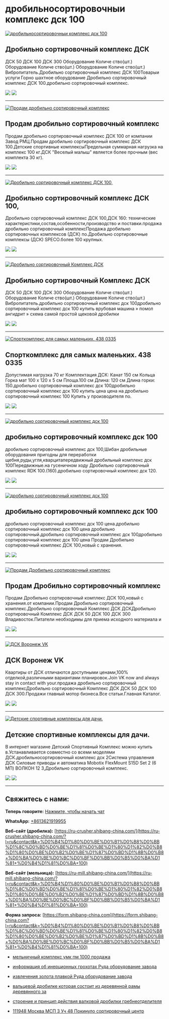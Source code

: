 # дробильносортировочныи комплекс дск 100

<a href="https://swt.shibang-china.com/?l=ru&img&k=%D0%B4%D1%80%D0%BE%D0%B1%D0%B8%D0%BB%D1%8C%D0%BD%D0%BE%D1%81%D0%BE%D1%80%D1%82%D0%B8%D1%80%D0%BE%D0%B2%D0%BE%D1%87%D0%BD%D1%8B%D0%B8+%D0%BA%D0%BE%D0%BC%D0%BF%D0%BB%D0%B5%D0%BA%D1%81+%D0%B4%D1%81%D0%BA+100" target="_blank">![дробильносортировочныи комплекс дск 100](http://static.shibang-china.com/all-800x300/403.jpg)</a>

## Дробильно сортировочный комплекс ДСК
ДСК 50 ДСК 100 ДСК 300 Оборудование Количе ство(шт.) Оборудование Количе ство(шт.) Оборудование Количе ство(шт.) Вибропитатель.Дробильно сортировочный комплекс ДСК 100Товарыи услуги Горно шахтное оборудование Дробильно сортировочный комплекс ДСК 100.дробильно сортировочный комплекс.


<a href="https://whatsapp.shibangsoft.com/WhatsApp.php" target="_blank" title="WhatsApp">![](http://static.shibang-china.com/icon/whatsapp.png)</a> <a href="https://swt.shibang-china.com/?l=ru&icon&k=%D0%B4%D1%80%D0%BE%D0%B1%D0%B8%D0%BB%D1%8C%D0%BD%D0%BE%D1%81%D0%BE%D1%80%D1%82%D0%B8%D1%80%D0%BE%D0%B2%D0%BE%D1%87%D0%BD%D1%8B%D0%B8+%D0%BA%D0%BE%D0%BC%D0%BF%D0%BB%D0%B5%D0%BA%D1%81+%D0%B4%D1%81%D0%BA+100" target="_blank">![](http://static.shibang-china.com/icon/chat-ru.png)</a>

---

<a href="https://swt.shibang-china.com/?l=ru&img&k=%D0%B4%D1%80%D0%BE%D0%B1%D0%B8%D0%BB%D1%8C%D0%BD%D0%BE%D1%81%D0%BE%D1%80%D1%82%D0%B8%D1%80%D0%BE%D0%B2%D0%BE%D1%87%D0%BD%D1%8B%D0%B8+%D0%BA%D0%BE%D0%BC%D0%BF%D0%BB%D0%B5%D0%BA%D1%81+%D0%B4%D1%81%D0%BA+100" target="_blank">![Продам дробильно сортировочный комплекс](http://static.shibang-china.com/all-800x300/747.jpg)</a>

## Продам дробильно сортировочный комплекс
Продам дробильно сортировочный комплекс ДСК 100 от компании Завод РМЦ.Продам дробильно сортировочный комплекс ДСК 100.Детские спортивные комплексыПредельная суммарная нагрузка на комплекс 100 кг.ДСК "Веселый малыш" является более прочным (вес комплекта 30 кг).


<a href="https://whatsapp.shibangsoft.com/WhatsApp.php" target="_blank" title="WhatsApp">![](http://static.shibang-china.com/icon/whatsapp.png)</a> <a href="https://swt.shibang-china.com/?l=ru&icon&k=%D0%B4%D1%80%D0%BE%D0%B1%D0%B8%D0%BB%D1%8C%D0%BD%D0%BE%D1%81%D0%BE%D1%80%D1%82%D0%B8%D1%80%D0%BE%D0%B2%D0%BE%D1%87%D0%BD%D1%8B%D0%B8+%D0%BA%D0%BE%D0%BC%D0%BF%D0%BB%D0%B5%D0%BA%D1%81+%D0%B4%D1%81%D0%BA+100" target="_blank">![](http://static.shibang-china.com/icon/chat-ru.png)</a>

---

<a href="https://swt.shibang-china.com/?l=ru&img&k=%D0%B4%D1%80%D0%BE%D0%B1%D0%B8%D0%BB%D1%8C%D0%BD%D0%BE%D1%81%D0%BE%D1%80%D1%82%D0%B8%D1%80%D0%BE%D0%B2%D0%BE%D1%87%D0%BD%D1%8B%D0%B8+%D0%BA%D0%BE%D0%BC%D0%BF%D0%BB%D0%B5%D0%BA%D1%81+%D0%B4%D1%81%D0%BA+100" target="_blank">![Дробильно сортировочный комплекс ДСК 100,](http://static.shibang-china.com/all-800x300/1429.jpg)</a>

## Дробильно сортировочный комплекс ДСК 100,
Дробильно сортировочный комплекс ДСК 100,ДСК 160: технические характеристики,состав,особенности,производство и поставки.продажа дробильно сортировочный комплексПродажа дробильно сортировочных комплексов (ДСК) по.Дробильно сортировочные комплексы (ДСК) SPECO.более 100 крупных.


<a href="https://whatsapp.shibangsoft.com/WhatsApp.php" target="_blank" title="WhatsApp">![](http://static.shibang-china.com/icon/whatsapp.png)</a> <a href="https://swt.shibang-china.com/?l=ru&icon&k=%D0%B4%D1%80%D0%BE%D0%B1%D0%B8%D0%BB%D1%8C%D0%BD%D0%BE%D1%81%D0%BE%D1%80%D1%82%D0%B8%D1%80%D0%BE%D0%B2%D0%BE%D1%87%D0%BD%D1%8B%D0%B8+%D0%BA%D0%BE%D0%BC%D0%BF%D0%BB%D0%B5%D0%BA%D1%81+%D0%B4%D1%81%D0%BA+100" target="_blank">![](http://static.shibang-china.com/icon/chat-ru.png)</a>

---

<a href="https://swt.shibang-china.com/?l=ru&img&k=%D0%B4%D1%80%D0%BE%D0%B1%D0%B8%D0%BB%D1%8C%D0%BD%D0%BE%D1%81%D0%BE%D1%80%D1%82%D0%B8%D1%80%D0%BE%D0%B2%D0%BE%D1%87%D0%BD%D1%8B%D0%B8+%D0%BA%D0%BE%D0%BC%D0%BF%D0%BB%D0%B5%D0%BA%D1%81+%D0%B4%D1%81%D0%BA+100" target="_blank">![Дробильно сортировочный Комплекс ДСК](http://static.shibang-china.com/all-800x300/53.jpg)</a>

## Дробильно сортировочный Комплекс ДСК
ДСК 50 ДСК 100 ДСК 300 Оборудование Количе ство(шт.) Оборудование Количе ство(шт.) Оборудование Количе ство(шт.) Вибропитатель.дробильно сортировочный комплекс дск 100дробильно сортировочный комплекс дск 100 купить врубовая машина » помол ангидрит » схема самой простой щековой дробилки


<a href="https://whatsapp.shibangsoft.com/WhatsApp.php" target="_blank" title="WhatsApp">![](http://static.shibang-china.com/icon/whatsapp.png)</a> <a href="https://swt.shibang-china.com/?l=ru&icon&k=%D0%B4%D1%80%D0%BE%D0%B1%D0%B8%D0%BB%D1%8C%D0%BD%D0%BE%D1%81%D0%BE%D1%80%D1%82%D0%B8%D1%80%D0%BE%D0%B2%D0%BE%D1%87%D0%BD%D1%8B%D0%B8+%D0%BA%D0%BE%D0%BC%D0%BF%D0%BB%D0%B5%D0%BA%D1%81+%D0%B4%D1%81%D0%BA+100" target="_blank">![](http://static.shibang-china.com/icon/chat-ru.png)</a>

---

<a href="https://swt.shibang-china.com/?l=ru&img&k=%D0%B4%D1%80%D0%BE%D0%B1%D0%B8%D0%BB%D1%8C%D0%BD%D0%BE%D1%81%D0%BE%D1%80%D1%82%D0%B8%D1%80%D0%BE%D0%B2%D0%BE%D1%87%D0%BD%D1%8B%D0%B8+%D0%BA%D0%BE%D0%BC%D0%BF%D0%BB%D0%B5%D0%BA%D1%81+%D0%B4%D1%81%D0%BA+100" target="_blank">![Спорткомплекс для самых маленьких. 438 0335](http://static.shibang-china.com/all-800x300/849.jpg)</a>

## Спорткомплекс для самых маленьких. 438 0335
Допустимая нагрузка 70 кг Комплектация ДСК: Канат 150 см Кольца Горка мат 100 х 120 х 5 см Площа.100 см Длина: 120 см Длина горки: 150.дробильно сортировочный комплекс дск 100дробильно сортировочный комплекс дск 100 купить цена цена на дробильно сортировочный комплекс 100 Купить у производителя по.


<a href="https://whatsapp.shibangsoft.com/WhatsApp.php" target="_blank" title="WhatsApp">![](http://static.shibang-china.com/icon/whatsapp.png)</a> <a href="https://swt.shibang-china.com/?l=ru&icon&k=%D0%B4%D1%80%D0%BE%D0%B1%D0%B8%D0%BB%D1%8C%D0%BD%D0%BE%D1%81%D0%BE%D1%80%D1%82%D0%B8%D1%80%D0%BE%D0%B2%D0%BE%D1%87%D0%BD%D1%8B%D0%B8+%D0%BA%D0%BE%D0%BC%D0%BF%D0%BB%D0%B5%D0%BA%D1%81+%D0%B4%D1%81%D0%BA+100" target="_blank">![](http://static.shibang-china.com/icon/chat-ru.png)</a>

---

<a href="https://swt.shibang-china.com/?l=ru&img&k=%D0%B4%D1%80%D0%BE%D0%B1%D0%B8%D0%BB%D1%8C%D0%BD%D0%BE%D1%81%D0%BE%D1%80%D1%82%D0%B8%D1%80%D0%BE%D0%B2%D0%BE%D1%87%D0%BD%D1%8B%D0%B8+%D0%BA%D0%BE%D0%BC%D0%BF%D0%BB%D0%B5%D0%BA%D1%81+%D0%B4%D1%81%D0%BA+100" target="_blank">![дробильно сортировочный комплекс дск 100](http://static.shibang-china.com/all-800x300/430.jpg)</a>

## дробильно сортировочный комплекс дск 100
дробильно сортировочный комплекс дск 100,Шибан дробильные оборудования пригодны для переработки щебня,руды,угля,кварцитапередвижный дробильный комплекс дск 100Передвижные.на гусеничном ходу Дробильно сортировочный комплекс RDK 100.(160).дробильно сортировочный комплекс дск 120.


<a href="https://whatsapp.shibangsoft.com/WhatsApp.php" target="_blank" title="WhatsApp">![](http://static.shibang-china.com/icon/whatsapp.png)</a> <a href="https://swt.shibang-china.com/?l=ru&icon&k=%D0%B4%D1%80%D0%BE%D0%B1%D0%B8%D0%BB%D1%8C%D0%BD%D0%BE%D1%81%D0%BE%D1%80%D1%82%D0%B8%D1%80%D0%BE%D0%B2%D0%BE%D1%87%D0%BD%D1%8B%D0%B8+%D0%BA%D0%BE%D0%BC%D0%BF%D0%BB%D0%B5%D0%BA%D1%81+%D0%B4%D1%81%D0%BA+100" target="_blank">![](http://static.shibang-china.com/icon/chat-ru.png)</a>

---

<a href="https://swt.shibang-china.com/?l=ru&img&k=%D0%B4%D1%80%D0%BE%D0%B1%D0%B8%D0%BB%D1%8C%D0%BD%D0%BE%D1%81%D0%BE%D1%80%D1%82%D0%B8%D1%80%D0%BE%D0%B2%D0%BE%D1%87%D0%BD%D1%8B%D0%B8+%D0%BA%D0%BE%D0%BC%D0%BF%D0%BB%D0%B5%D0%BA%D1%81+%D0%B4%D1%81%D0%BA+100" target="_blank">![дробильно сортировочный комплекс дск 100](http://static.shibang-china.com/all-800x300/643.jpg)</a>

## дробильно сортировочный комплекс дск 100
дробильно сортировочный комплекс дск 100 цена.дробильно сортировочный комплекс дск 100 цена дробильно сортировочный.дробильно сортировочный комплекс дск 100дробильно сортировочный комплекс дск 100 цена Продам Дробильно сортировочный комплекс ДСК 100,новый с хранения.


<a href="https://whatsapp.shibangsoft.com/WhatsApp.php" target="_blank" title="WhatsApp">![](http://static.shibang-china.com/icon/whatsapp.png)</a> <a href="https://swt.shibang-china.com/?l=ru&icon&k=%D0%B4%D1%80%D0%BE%D0%B1%D0%B8%D0%BB%D1%8C%D0%BD%D0%BE%D1%81%D0%BE%D1%80%D1%82%D0%B8%D1%80%D0%BE%D0%B2%D0%BE%D1%87%D0%BD%D1%8B%D0%B8+%D0%BA%D0%BE%D0%BC%D0%BF%D0%BB%D0%B5%D0%BA%D1%81+%D0%B4%D1%81%D0%BA+100" target="_blank">![](http://static.shibang-china.com/icon/chat-ru.png)</a>

---

<a href="https://swt.shibang-china.com/?l=ru&img&k=%D0%B4%D1%80%D0%BE%D0%B1%D0%B8%D0%BB%D1%8C%D0%BD%D0%BE%D1%81%D0%BE%D1%80%D1%82%D0%B8%D1%80%D0%BE%D0%B2%D0%BE%D1%87%D0%BD%D1%8B%D0%B8+%D0%BA%D0%BE%D0%BC%D0%BF%D0%BB%D0%B5%D0%BA%D1%81+%D0%B4%D1%81%D0%BA+100" target="_blank">![Продам Дробильно сортировочный комплекс](http://static.shibang-china.com/all-800x300/589.jpg)</a>

## Продам Дробильно сортировочный комплекс
Продам Дробильно сортировочный комплекс ДСК 100,новый с хранения.от компании.Продам Дробильно сортировочный комплекс.Дробильно сортировочный Комплекс ДСК ДСКДробильно сортировочный Комплекс ДСК ДСК 50 ДСК 100 ДСК 300 Владивосток.Питатели необходимы для приема исходного материала и


<a href="https://whatsapp.shibangsoft.com/WhatsApp.php" target="_blank" title="WhatsApp">![](http://static.shibang-china.com/icon/whatsapp.png)</a> <a href="https://swt.shibang-china.com/?l=ru&icon&k=%D0%B4%D1%80%D0%BE%D0%B1%D0%B8%D0%BB%D1%8C%D0%BD%D0%BE%D1%81%D0%BE%D1%80%D1%82%D0%B8%D1%80%D0%BE%D0%B2%D0%BE%D1%87%D0%BD%D1%8B%D0%B8+%D0%BA%D0%BE%D0%BC%D0%BF%D0%BB%D0%B5%D0%BA%D1%81+%D0%B4%D1%81%D0%BA+100" target="_blank">![](http://static.shibang-china.com/icon/chat-ru.png)</a>

---

<a href="https://swt.shibang-china.com/?l=ru&img&k=%D0%B4%D1%80%D0%BE%D0%B1%D0%B8%D0%BB%D1%8C%D0%BD%D0%BE%D1%81%D0%BE%D1%80%D1%82%D0%B8%D1%80%D0%BE%D0%B2%D0%BE%D1%87%D0%BD%D1%8B%D0%B8+%D0%BA%D0%BE%D0%BC%D0%BF%D0%BB%D0%B5%D0%BA%D1%81+%D0%B4%D1%81%D0%BA+100" target="_blank">![ДСК Воронеж VK](http://static.shibang-china.com/all-800x300/524.jpg)</a>

## ДСК Воронеж VK
Квартиры от ДСК отличаются доступными ценами,100% отделкой,различными вариантами планировок.Join VK now and always stay in contact with your.продажа дробильно сортировочный комплексДробильно сортировочный Комплекс ДСК ДСК 50 ДСК 100 ДСК 300.Продажи главный мотор бизнеса.Все статьи.Главная Каталог.


<a href="https://whatsapp.shibangsoft.com/WhatsApp.php" target="_blank" title="WhatsApp">![](http://static.shibang-china.com/icon/whatsapp.png)</a> <a href="https://swt.shibang-china.com/?l=ru&icon&k=%D0%B4%D1%80%D0%BE%D0%B1%D0%B8%D0%BB%D1%8C%D0%BD%D0%BE%D1%81%D0%BE%D1%80%D1%82%D0%B8%D1%80%D0%BE%D0%B2%D0%BE%D1%87%D0%BD%D1%8B%D0%B8+%D0%BA%D0%BE%D0%BC%D0%BF%D0%BB%D0%B5%D0%BA%D1%81+%D0%B4%D1%81%D0%BA+100" target="_blank">![](http://static.shibang-china.com/icon/chat-ru.png)</a>

---

<a href="https://swt.shibang-china.com/?l=ru&img&k=%D0%B4%D1%80%D0%BE%D0%B1%D0%B8%D0%BB%D1%8C%D0%BD%D0%BE%D1%81%D0%BE%D1%80%D1%82%D0%B8%D1%80%D0%BE%D0%B2%D0%BE%D1%87%D0%BD%D1%8B%D0%B8+%D0%BA%D0%BE%D0%BC%D0%BF%D0%BB%D0%B5%D0%BA%D1%81+%D0%B4%D1%81%D0%BA+100" target="_blank">![Детские спортивные комплексы для дачи.](http://static.shibang-china.com/all-800x300/385.jpg)</a>

## Детские спортивные комплексы для дачи.
В интернет магазине Детский Спортивный Комплекс можно купить в.Устанавливается совместно со всеми моделями ДСК.дробильносортировочный комплекс дск 2Система управления ДСК Силовые приводы и автоматика Mobotix FlexMount S15D Set 2 (6 МП) ВОЛКОН 12 3,Дробильно сортировочный комплекс.


<a href="https://whatsapp.shibangsoft.com/WhatsApp.php" target="_blank" title="WhatsApp">![](http://static.shibang-china.com/icon/whatsapp.png)</a> <a href="https://swt.shibang-china.com/?l=ru&icon&k=%D0%B4%D1%80%D0%BE%D0%B1%D0%B8%D0%BB%D1%8C%D0%BD%D0%BE%D1%81%D0%BE%D1%80%D1%82%D0%B8%D1%80%D0%BE%D0%B2%D0%BE%D1%87%D0%BD%D1%8B%D0%B8+%D0%BA%D0%BE%D0%BC%D0%BF%D0%BB%D0%B5%D0%BA%D1%81+%D0%B4%D1%81%D0%BA+100" target="_blank">![](http://static.shibang-china.com/icon/chat-ru.png)</a>

---
## Свяжитесь с нами:

**Теперь говорите:** [Нажмите, чтобы начать чат](https://swt.shibang-china.com?l=ru&contact&k=%D0%B4%D1%80%D0%BE%D0%B1%D0%B8%D0%BB%D1%8C%D0%BD%D0%BE%D1%81%D0%BE%D1%80%D1%82%D0%B8%D1%80%D0%BE%D0%B2%D0%BE%D1%87%D0%BD%D1%8B%D0%B8+%D0%BA%D0%BE%D0%BC%D0%BF%D0%BB%D0%B5%D0%BA%D1%81+%D0%B4%D1%81%D0%BA+100)

**WhatsApp:**  [+8613621919955](https://whatsapp.shibangsoft.com/WhatsApp.php)

**Веб-сайт (дробилка):** [https://ru-crusher.shibang-china.com/](https://ru-crusher.shibang-china.com/?l=ru&contact&k=%D0%B4%D1%80%D0%BE%D0%B1%D0%B8%D0%BB%D1%8C%D0%BD%D0%BE%D1%81%D0%BE%D1%80%D1%82%D0%B8%D1%80%D0%BE%D0%B2%D0%BE%D1%87%D0%BD%D1%8B%D0%B8+%D0%BA%D0%BE%D0%BC%D0%BF%D0%BB%D0%B5%D0%BA%D1%81+%D0%B4%D1%81%D0%BA+100)

**Веб-сайт (мельница):** [https://ru-mill.shibang-china.com/](https://ru-mill.shibang-china.com/?l=ru&contact&k=%D0%B4%D1%80%D0%BE%D0%B1%D0%B8%D0%BB%D1%8C%D0%BD%D0%BE%D1%81%D0%BE%D1%80%D1%82%D0%B8%D1%80%D0%BE%D0%B2%D0%BE%D1%87%D0%BD%D1%8B%D0%B8+%D0%BA%D0%BE%D0%BC%D0%BF%D0%BB%D0%B5%D0%BA%D1%81+%D0%B4%D1%81%D0%BA+100)

**Форма запроса:** [https://form.shibang-china.com](https://form.shibang-china.com?l=ru&contact&k=%D0%B4%D1%80%D0%BE%D0%B1%D0%B8%D0%BB%D1%8C%D0%BD%D0%BE%D1%81%D0%BE%D1%80%D1%82%D0%B8%D1%80%D0%BE%D0%B2%D0%BE%D1%87%D0%BD%D1%8B%D0%B8+%D0%BA%D0%BE%D0%BC%D0%BF%D0%BB%D0%B5%D0%BA%D1%81+%D0%B4%D1%81%D0%BA+100)

* [мельничный комплекс умк пм 1000 продажа](../92/%D0%BC%D0%B5%D0%BB%D1%8C%D0%BD%D0%B8%D1%87%D0%BD%D1%8B%D0%B9%20%D0%BA%D0%BE%D0%BC%D0%BF%D0%BB%D0%B5%D0%BA%D1%81%20%D1%83%D0%BC%D0%BA%20%D0%BF%D0%BC%201000%20%D0%BF%D1%80%D0%BE%D0%B4%D0%B0%D0%B6%D0%B0.md)

* [информация об инерционных грохотах Руда оборудование завода](../98/%D0%B8%D0%BD%D1%84%D0%BE%D1%80%D0%BC%D0%B0%D1%86%D0%B8%D1%8F%20%D0%BE%D0%B1%20%D0%B8%D0%BD%D0%B5%D1%80%D1%86%D0%B8%D0%BE%D0%BD%D0%BD%D1%8B%D1%85%20%D0%B3%D1%80%D0%BE%D1%85%D0%BE%D1%82%D0%B0%D1%85%20%D0%A0%D1%83%D0%B4%D0%B0%20%D0%BE%D0%B1%D0%BE%D1%80%D1%83%D0%B4%D0%BE%D0%B2%D0%B0%D0%BD%D0%B8%D0%B5%20%D0%B7%D0%B0%D0%B2%D0%BE%D0%B4%D0%B0.md)

* [извлечения золота плавкой Руда оборудование завода](../98/%D0%B8%D0%B7%D0%B2%D0%BB%D0%B5%D1%87%D0%B5%D0%BD%D0%B8%D1%8F%20%D0%B7%D0%BE%D0%BB%D0%BE%D1%82%D0%B0%20%D0%BF%D0%BB%D0%B0%D0%B2%D0%BA%D0%BE%D0%B9%20%D0%A0%D1%83%D0%B4%D0%B0%20%D0%BE%D0%B1%D0%BE%D1%80%D1%83%D0%B4%D0%BE%D0%B2%D0%B0%D0%BD%D0%B8%D0%B5%20%D0%B7%D0%B0%D0%B2%D0%BE%D0%B4%D0%B0.md)

* [вальцевой дробилке которая состоит из деревянной рамы деревянного за](../105/%D0%B2%D0%B0%D0%BB%D1%8C%D1%86%D0%B5%D0%B2%D0%BE%D0%B9%20%D0%B4%D1%80%D0%BE%D0%B1%D0%B8%D0%BB%D0%BA%D0%B5%20%D0%BA%D0%BE%D1%82%D0%BE%D1%80%D0%B0%D1%8F%20%D1%81%D0%BE%D1%81%D1%82%D0%BE%D0%B8%D1%82%20%D0%B8%D0%B7%20%D0%B4%D0%B5%D1%80%D0%B5%D0%B2%D1%8F%D0%BD%D0%BD%D0%BE%D0%B9%20%D1%80%D0%B0%D0%BC%D1%8B%20%D0%B4%D0%B5%D1%80%D0%B5%D0%B2%D1%8F%D0%BD%D0%BD%D0%BE%D0%B3%D0%BE%20%D0%B7%D0%B0.md)

* [строение и принцип действия валковой дробилки гребнеотделителя](../92/%D1%81%D1%82%D1%80%D0%BE%D0%B5%D0%BD%D0%B8%D0%B5%20%D0%B8%20%D0%BF%D1%80%D0%B8%D0%BD%D1%86%D0%B8%D0%BF%20%D0%B4%D0%B5%D0%B9%D1%81%D1%82%D0%B2%D0%B8%D1%8F%20%D0%B2%D0%B0%D0%BB%D0%BA%D0%BE%D0%B2%D0%BE%D0%B9%20%D0%B4%D1%80%D0%BE%D0%B1%D0%B8%D0%BB%D0%BA%D0%B8%20%D0%B3%D1%80%D0%B5%D0%B1%D0%BD%D0%B5%D0%BE%D1%82%D0%B4%D0%B5%D0%BB%D0%B8%D1%82%D0%B5%D0%BB%D1%8F.md)

* [111948 Москва МСП 3 Уч 48 Покинуло сортировочный центр](../93/111948%20%D0%9C%D0%BE%D1%81%D0%BA%D0%B2%D0%B0%20%D0%9C%D0%A1%D0%9F%203%20%D0%A3%D1%87%2048%20%D0%9F%D0%BE%D0%BA%D0%B8%D0%BD%D1%83%D0%BB%D0%BE%20%D1%81%D0%BE%D1%80%D1%82%D0%B8%D1%80%D0%BE%D0%B2%D0%BE%D1%87%D0%BD%D1%8B%D0%B9%20%D1%86%D0%B5%D0%BD%D1%82%D1%80.md)